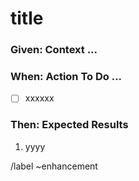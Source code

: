 <!-- issue_id: -->
<!-- assignee_ids: -->
<!-- due_date: -->
<!-- time_estimate: -->
<!-- milestone_id: -->
<!-- labels: -->
# title
### Given: Context ...
<!-- WHEN? WHERE? WHO? -->
### When: Action To Do ...
* [ ] xxxxxx
### Then: Expected Results
<!-- WHAT? Metrics ? -->
1. yyyy
<!-- Quick Actions -->
/label ~enhancement